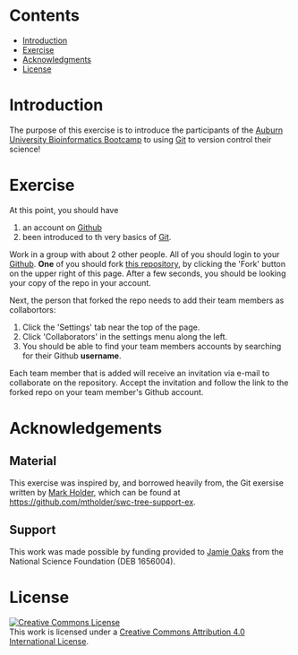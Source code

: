 # Contents

 -  [Introduction](#introduction)
 -  [Exercise](#exercise)
 -  [Acknowledgments](#acknowledgments)
 -  [License](#license)

# Introduction

The purpose of this exercise is to introduce the participants of the [Auburn
University Bioinformatics
Bootcamp](http://www.auburn.edu/cosam/bioinformatics/) to using
[Git](https://git-scm.com/) to version control their science!

# Exercise

At this point, you should have

1.  an account on [Github](https://github.com/)
2.  been introduced to th very basics of [Git](https://git-scm.com/).

Work in a group with about 2 other people. 
All of you should login to your [Github](https://github.com/).
**One** of you should fork [this
repository](https://github.com/joaks1/au-bootcamp-git-intro), by clicking the
'Fork' button on the upper right of this page.
After a few seconds, you should be looking your copy of the repo in your
account.

Next, the person that forked the repo needs to add their team members as
collabortors:

1.  Click the 'Settings' tab near the top of the page.
2.  Click 'Collaborators' in the settings menu along the left.
3.  You should be able to find your team members accounts by searching for
    their Github **username**.

Each team member that is added will receive an invitation via e-mail to
collaborate on the repository. Accept the invitation and follow the link to the
forked repo on your team member's Github account.


# Acknowledgements

## Material
This exercise was inspired by, and borrowed heavily from, the Git exersise
written by [Mark Holder](http://phylo.bio.ku.edu/content/mark-t-holder), which
can be found at <https://github.com/mtholder/swc-tree-support-ex>.

## Support
This work was made possible by funding provided to [Jamie
Oaks](http://phyletica.org) from the National Science Foundation (DEB 1656004).


# License

<a rel="license" href="http://creativecommons.org/licenses/by/4.0/deed.en_US"><img alt="Creative Commons License" style="border-width:0" src="http://i.creativecommons.org/l/by/4.0/88x31.png" /></a><br />This work is licensed under a <a rel="license" href="http://creativecommons.org/licenses/by/4.0/deed.en_US">Creative Commons Attribution 4.0 International License</a>.

